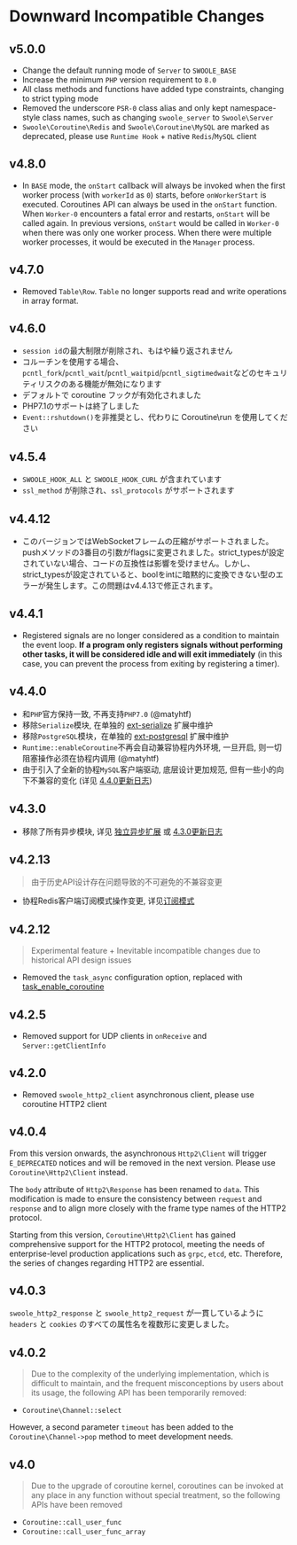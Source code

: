 # Downward Incompatible Changes
## v5.0.0
* Change the default running mode of `Server` to `SWOOLE_BASE`
* Increase the minimum `PHP` version requirement to `8.0`
* All class methods and functions have added type constraints, changing to strict typing mode
* Removed the underscore `PSR-0` class alias and only kept namespace-style class names, such as changing `swoole_server` to `Swoole\Server`
* `Swoole\Coroutine\Redis` and `Swoole\Coroutine\MySQL` are marked as deprecated, please use `Runtime Hook` + native `Redis`/`MySQL` client
## v4.8.0

- In `BASE` mode, the `onStart` callback will always be invoked when the first worker process (with `workerId` as `0`) starts, before `onWorkerStart` is executed. Coroutines API can always be used in the `onStart` function. When `Worker-0` encounters a fatal error and restarts, `onStart` will be called again.
In previous versions, `onStart` would be called in `Worker-0` when there was only one worker process. When there were multiple worker processes, it would be executed in the `Manager` process.
## v4.7.0

- Removed `Table\Row`. `Table` no longer supports read and write operations in array format.
## v4.6.0

- `session id`の最大制限が削除され、もはや繰り返されません
- コルーチンを使用する場合、`pcntl_fork`/`pcntl_wait`/`pcntl_waitpid`/`pcntl_sigtimedwait`などのセキュリティリスクのある機能が無効になります
- デフォルトで coroutine フックが有効化されました
- PHP7.1のサポートは終了しました
- `Event::rshutdown()`を非推奨とし、代わりに Coroutine\run を使用してください
## v4.5.4

- `SWOOLE_HOOK_ALL` と `SWOOLE_HOOK_CURL` が含まれています
- `ssl_method` が削除され、`ssl_protocols` がサポートされます
## v4.4.12

- このバージョンではWebSocketフレームの圧縮がサポートされました。pushメソッドの3番目の引数がflagsに変更されました。strict_typesが設定されていない場合、コードの互換性は影響を受けません。しかし、strict_typesが設定されていると、boolをintに暗黙的に変換できない型のエラーが発生します。この問題はv4.4.13で修正されます。
## v4.4.1

- Registered signals are no longer considered as a condition to maintain the event loop. **If a program only registers signals without performing other tasks, it will be considered idle and will exit immediately** (in this case, you can prevent the process from exiting by registering a timer).
## v4.4.0

- 和`PHP`官方保持一致, 不再支持`PHP7.0` (@matyhtf)
- 移除`Serialize`模块, 在单独的 [ext-serialize](https://github.com/swoole/ext-serialize) 扩展中维护
- 移除`PostgreSQL`模块，在单独的 [ext-postgresql](https://github.com/swoole/ext-postgresql) 扩展中维护
- `Runtime::enableCoroutine`不再会自动兼容协程内外环境, 一旦开启, 则一切阻塞操作必须在协程内调用 (@matyhtf)
- 由于引入了全新的协程`MySQL`客户端驱动, 底层设计更加规范, 但有一些小的向下不兼容的变化 (详见 [4.4.0更新日志](https://wiki.swoole.com/wiki/page/p-4.4.0.html))
## v4.3.0

- 移除了所有异步模块, 详见 [独立异步扩展](https://wiki.swoole.com/wiki/page/p-async_ext.html) 或 [4.3.0更新日志](https://wiki.swoole.com/wiki/page/p-4.3.0.html)
## v4.2.13

> 由于历史API设计存在问题导致的不可避免的不兼容变更

* 协程Redis客户端订阅模式操作变更, 详见[订阅模式](https://wiki.swoole.com/#/coroutine_client/redis?id=%e8%ae%a2%e9%98%85%e6%a8%a1%e5%bc%8f)
## v4.2.12

> Experimental feature + Inevitable incompatible changes due to historical API design issues

- Removed the `task_async` configuration option, replaced with [task_enable_coroutine](https://wiki.swoole.com/#/server/setting?id=task_enable_coroutine)
## v4.2.5

- Removed support for UDP clients in `onReceive` and `Server::getClientInfo`
## v4.2.0

- Removed `swoole_http2_client` asynchronous client, please use coroutine HTTP2 client
## v4.0.4

From this version onwards, the asynchronous `Http2\Client` will trigger `E_DEPRECATED` notices and will be removed in the next version. Please use `Coroutine\Http2\Client` instead.

The `body` attribute of `Http2\Response` has been renamed to `data`. This modification is made to ensure the consistency between `request` and `response` and to align more closely with the frame type names of the HTTP2 protocol.

Starting from this version, `Coroutine\Http2\Client` has gained comprehensive support for the HTTP2 protocol, meeting the needs of enterprise-level production applications such as `grpc`, `etcd`, etc. Therefore, the series of changes regarding HTTP2 are essential.
## v4.0.3

`swoole_http2_response` と `swoole_http2_request` が一貫しているように `headers` と `cookies` のすべての属性名を複数形に変更しました。
## v4.0.2

> Due to the complexity of the underlying implementation, which is difficult to maintain, and the frequent misconceptions by users about its usage, the following API has been temporarily removed:

- `Coroutine\Channel::select`

However, a second parameter `timeout` has been added to the `Coroutine\Channel->pop` method to meet development needs.
## v4.0

> Due to the upgrade of coroutine kernel, coroutines can be invoked at any place in any function without special treatment, so the following APIs have been removed

- `Coroutine::call_user_func`
- `Coroutine::call_user_func_array`
